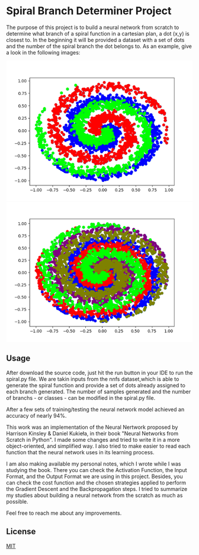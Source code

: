 # Spiral Branch Determiner Project
The purpose of this project is to build a neural network from scratch to determine what branch of a spiral function in a cartesian plan, a dot (x,y) is closest to.
In the beginning it will be provided a dataset with a set of dots and the number of the spiral branch the dot belongs to. As an example, give a look in the following images:

![Alt Text](./images/spiral-function-1000-dots-3-classes.png)
![Alt Text](./images/spiral-function-1000-dots-5-classes.png)

## Usage

After download the source code, just hit the run button in your IDE to run the spiral.py file. We are takin inputs from the nnfs dataset,which is able to generate the spiral function and provide a
set of dots already assigned to each branch generated. The number of samples generated and the number of branchs - or classes - can be modified in the spiral.py file.

After a few sets of training/testing the neural network model achieved an accuracy of nearly 94%.

This work was an implementation of the Neural Nertwork proposed by Harrison Kinsley & Daniel Kukieła, in their book "Neural Networks from Scratch in Python". I made
some changes and tried to write it in a more object-oriented, and simplified way. I also tried to make easier to read each function that the neural network uses in its 
learning process.

I am also making available my personal notes, which I wrote while I was studying the book. There you can check the Activation Function, the Input Format, 
and the Output Format we are using in this project. Besides, you can check the cost function and the chosen strategies applied to perform the Gradient Descent and the 
Backpropagation steps. I tried to summarize my studies about building a neural network from the scratch as much as possible. 

Feel free to reach me about any improvements. 
## License

[MIT](https://choosealicense.com/licenses/mit/)
